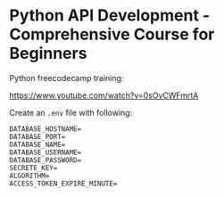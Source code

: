 # Python API Development - Comprehensive Course for Beginners

Python freecodecamp training:

https://www.youtube.com/watch?v=0sOvCWFmrtA

Create an `.env` file with following:

```
DATABASE_HOSTNAME=
DATABASE_PORT=
DATABASE_NAME=
DATABASE_USERNAME=
DATABASE_PASSWORD=
SECRETE_KEY=
ALGORITHM=
ACCESS_TOKEN_EXPIRE_MINUTE=
```
